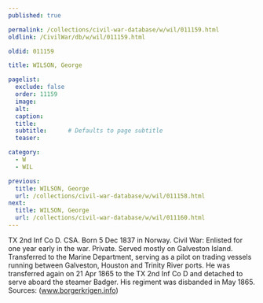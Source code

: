 ```yaml
---
published: true

permalink: /collections/civil-war-database/w/wil/011159.html
oldlink: /CivilWar/db/w/wil/011159.html

oldid: 011159

title: WILSON, George

pagelist:
  exclude: false
  order: 11159
  image: 
  alt:
  caption:
  title:
  subtitle:      # Defaults to page subtitle
  teaser:

category: 
  - W 
  - WIL

previous:
  title: WILSON, George
  url: /collections/civil-war-database/w/wil/011158.html  
next:
  title: WILSON, George
  url: /collections/civil-war-database/w/wil/011160.html   
---
```

TX 2nd Inf Co D. CSA. Born 5 Dec 1837 in Norway. Civil War: Enlisted for one year early in the war. Private. Served mostly on Galveston Island. Transferred to the Marine Department, serving as a pilot on trading vessels running between Galveston, Houston and Trinity River ports. He was transferred again on 21 Apr 1865 to the TX 2nd Inf Co D and detached to serve aboard the steamer Badger. His regiment was disbanded in May 1865. Sources: (www.borgerkrigen.info)